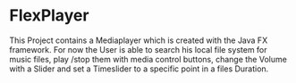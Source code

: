 # FlexPlayer
This Project contains a Mediaplayer which is created with the Java FX framework.
For now the User is able to search his local file system for music files, play /stop them with media control buttons,
change the Volume with a Slider and set a Timeslider to a specific point in a files Duration. 
